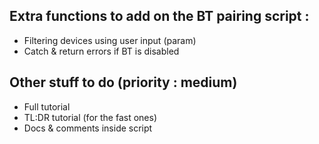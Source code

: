 ## Extra functions to add on the BT pairing script :
* Filtering devices using user input (param)
* Catch & return errors if BT is disabled

## Other stuff to do (priority : medium)
* Full tutorial
* TL:DR tutorial (for the fast ones)
* Docs & comments inside script
